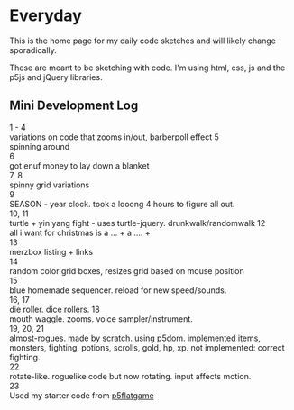 # Everyday

This is the home page for my daily code sketches and will likely change sporadically.

These are meant to be sketching with code. I'm using html, css, js and the p5js and jQuery libraries.


## Mini Development Log

1 - 4  
variations on code that zooms in/out, barberpoll effect
5  
spinning around  
6  
got enuf money to lay down a blanket  
7, 8  
spinny grid variations  
9  
SEASON - year clock. took a looong 4 hours to figure all out.   
10, 11  
turtle + yin yang fight - uses turtle-jquery. drunkwalk/randomwalk
12  
all i want for christmas is a ... + a .... +  
13  
merzbox listing + links  
14  
random color grid boxes, resizes grid based on mouse position  
15  
blue homemade sequencer. reload for new speed/sounds.  
16, 17  
die roller. dice rollers.
18  
mouth waggle. zooms. voice sampler/instrument.  
19, 20, 21  
almost-rogues. made by scratch. using p5dom. implemented items, monsters, fighting, potions, scrolls, gold, hp, xp. not implemented: correct fighting.  
22  
rotate-like. roguelike code but now rotating. input affects motion.  
23  
Used my starter code from [p5flatgame](https://github.com/lee2sman/p5-flatgame)   
